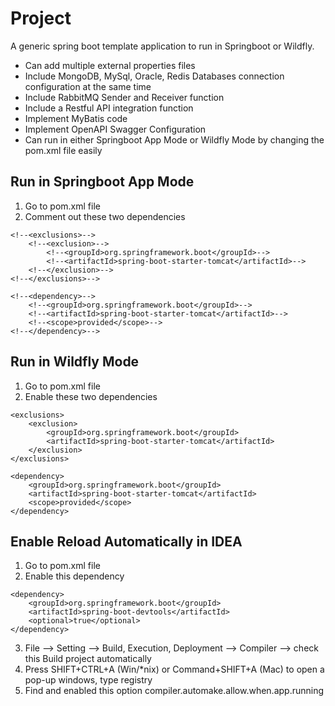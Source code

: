 # Project
A generic spring boot template application to run in Springboot or Wildfly.
* Can add multiple external properties files
* Include MongoDB, MySql, Oracle, Redis Databases connection configuration at the same time
* Include RabbitMQ Sender and Receiver function
* Include a Restful API integration function
* Implement MyBatis code
* Implement OpenAPI Swagger Configuration
* Can run in either Springboot App Mode or Wildfly Mode by changing the pom.xml file easily

## Run in Springboot App Mode

1. Go to pom.xml file
2. Comment out these two dependencies
```
<!--<exclusions>-->
    <!--<exclusion>-->
        <!--<groupId>org.springframework.boot</groupId>-->
        <!--<artifactId>spring-boot-starter-tomcat</artifactId>-->
    <!--</exclusion>-->
<!--</exclusions>-->
```
```
<!--<dependency>-->
    <!--<groupId>org.springframework.boot</groupId>-->
    <!--<artifactId>spring-boot-starter-tomcat</artifactId>-->
    <!--<scope>provided</scope>-->
<!--</dependency>-->
```

## Run in Wildfly Mode

1. Go to pom.xml file
2. Enable these two dependencies
```
<exclusions>
    <exclusion>
        <groupId>org.springframework.boot</groupId>
        <artifactId>spring-boot-starter-tomcat</artifactId>
    </exclusion>
</exclusions>
```
```
<dependency>
    <groupId>org.springframework.boot</groupId>
    <artifactId>spring-boot-starter-tomcat</artifactId>
    <scope>provided</scope>
</dependency>
```

## Enable Reload Automatically in IDEA

1. Go to pom.xml file
2. Enable this dependency
```
<dependency>
    <groupId>org.springframework.boot</groupId>
    <artifactId>spring-boot-devtools</artifactId>
    <optional>true</optional>
</dependency>
```
3. File –> Setting –> Build, Execution, Deployment –> Compiler –> check this Build project automatically
4. Press SHIFT+CTRL+A (Win/*nix) or Command+SHIFT+A (Mac) to open a pop-up windows, type registry
5. Find and enabled this option compiler.automake.allow.when.app.running